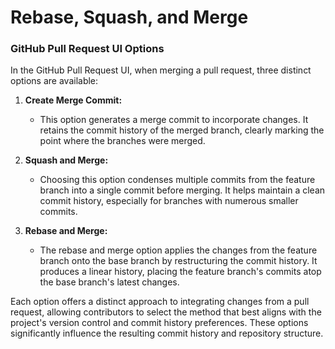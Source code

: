 # Rebase, Squash, and Merge

### GitHub Pull Request UI Options

In the GitHub Pull Request UI, when merging a pull request, three distinct options are available:

1. **Create Merge Commit:**
   - This option generates a merge commit to incorporate changes. It retains the commit history of the merged branch, clearly marking the point where the branches were merged. 

2. **Squash and Merge:**
   - Choosing this option condenses multiple commits from the feature branch into a single commit before merging. It helps maintain a clean commit history, especially for branches with numerous smaller commits.

3. **Rebase and Merge:**
   - The rebase and merge option applies the changes from the feature branch onto the base branch by restructuring the commit history. It produces a linear history, placing the feature branch's commits atop the base branch's latest changes. 

Each option offers a distinct approach to integrating changes from a pull request, allowing contributors to select the method that best aligns with the project's version control and commit history preferences. These options significantly influence the resulting commit history and repository structure.

